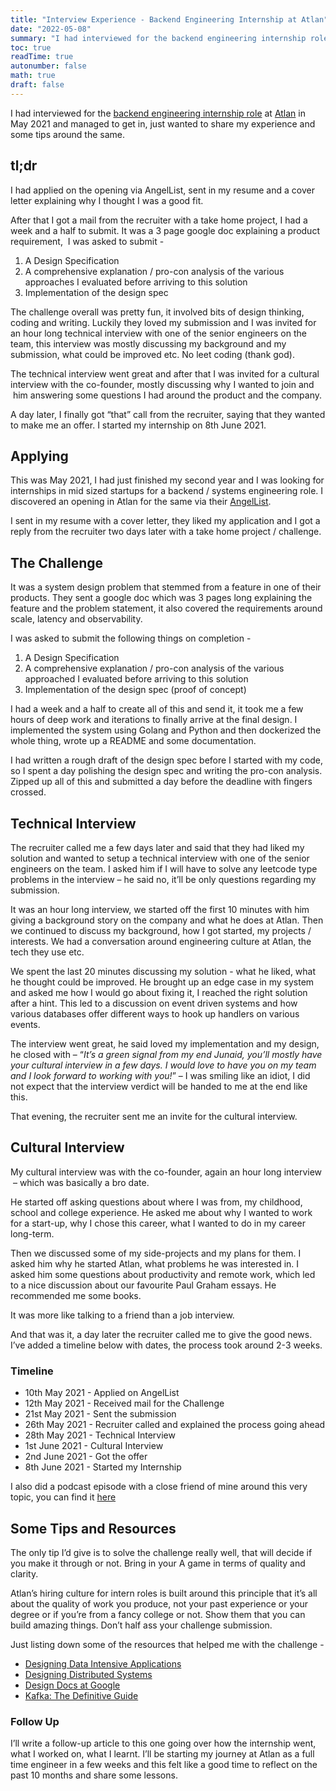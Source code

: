 ```yaml
---
title: "Interview Experience - Backend Engineering Internship at Atlan"
date: "2022-05-08"
summary: "I had interviewed for the backend engineering internship role at Atlan in May 2021 and managed to get in, just wanted to share my experience and some tips around the same."
toc: true
readTime: true
autonumber: false
math: true
draft: false
---
```


I had interviewed for the [backend engineering internship role](https://atlan.com/careers/internships-product/backend-engineering-internship-6-months/18fdd3a4-79e5-4718-8147-6b8caccec1bb) at [Atlan](https://atlan.com/) in May 2021 and managed to get in, just wanted to share my experience and some tips around the same.

## tl;dr

I had applied on the opening via AngelList, sent in my resume and a cover letter explaining why I thought I was a good fit.

After that I got a mail from the recruiter with a take home project, I had a week and a half to submit. It was a 3 page google doc explaining a product requirement,  I was asked to submit -

1.  A Design Specification
2.  A comprehensive explanation / pro-con analysis of the various approaches I evaluated before arriving to this solution
3.  Implementation of the design spec

The challenge overall was pretty fun, it involved bits of design thinking, coding and writing. Luckily they loved my submission and I was invited for an hour long technical interview with one of the senior engineers on the team, this interview was mostly discussing my background and my submission, what could be improved etc. No leet coding (thank god).

The technical interview went great and after that I was invited for a cultural interview with the co-founder, mostly discussing why I wanted to join and  him answering some questions I had around the product and the company.

A day later, I finally got “that” call from the recruiter, saying that they wanted to make me an offer. I started my internship on 8th June 2021.

## Applying

This was May 2021, I had just finished my second year and I was looking for internships in mid sized startups for a backend / systems engineering role. I discovered an opening in Atlan for the same via their [AngelList](https://angel.co/company/atlanhq).

I sent in my resume with a cover letter, they liked my application and I got a reply from the recruiter two days later with a take home project / challenge.

## The Challenge

It was a system design problem that stemmed from a feature in one of their products. They sent a google doc which was 3 pages long explaining the feature and the problem statement, it also covered the requirements around scale, latency and observability.

I was asked to submit the following things on completion -

1.  A Design Specification
2.  A comprehensive explanation / pro-con analysis of the various approached I evaluated before arriving to this solution
3.  Implementation of the design spec (proof of concept)

I had a week and a half to create all of this and send it, it took me a few hours of deep work and iterations to finally arrive at the final design. I implemented the system using Golang and Python and then dockerized the whole thing, wrote up a README and some documentation.

I had written a rough draft of the design spec before I started with my code, so I spent a day polishing the design spec and writing the pro-con analysis. Zipped up all of this and submitted a day before the deadline with fingers crossed.

## Technical Interview

The recruiter called me a few days later and said that they had liked my solution and wanted to setup a technical interview with one of the senior engineers on the team. I asked him if I will have to solve any leetcode type problems in the interview – he said no, it’ll be only questions regarding my submission.

It was an hour long interview, we started off the first 10 minutes with him giving a background story on the company and what he does at Atlan. Then we continued to discuss my background, how I got started, my projects / interests. We had a conversation around engineering culture at Atlan, the tech they use etc.

We spent the last 20 minutes discussing my solution - what he liked, what he thought could be improved. He brought up an edge case in my system and asked me how I would go about fixing it, I reached the right solution after a hint. This led to a discussion on event driven systems and how various databases offer different ways to hook up handlers on various events.

The interview went great, he said loved my implementation and my design, he closed with – “_It’s a green signal from my end Junaid, you’ll mostly have your cultural interview in a few days. I would love to have you on my team and I look forward to working with you!_” – I was smiling like an idiot, I did not expect that the interview verdict will be handed to me at the end like this.

That evening, the recruiter sent me an invite for the cultural interview.

## Cultural Interview

My cultural interview was with the co-founder, again an hour long interview  – which was basically a bro date.

He started off asking questions about where I was from, my childhood, school and college experience. He asked me about why I wanted to work for a start-up, why I chose this career, what I wanted to do in my career long-term.

Then we discussed some of my side-projects and my plans for them. I asked him why he started Atlan, what problems he was interested in. I asked him some questions about productivity and remote work, which led to a nice discussion about our favourite Paul Graham essays. He recommended me some books.

It was more like talking to a friend than a job interview.

And that was it, a day later the recruiter called me to give the good news. I’ve added a timeline below with dates, the process took around 2-3 weeks.

### Timeline

- 10th May 2021 - Applied on AngelList
- 12th May 2021 - Received mail for the Challenge
- 21st May 2021 - Sent the submission
- 26th May 2021 - Recruiter called and explained the process going ahead
- 28th May 2021 - Technical Interview
- 1st June 2021 - Cultural Interview
- 2nd June 2021 - Got the offer
- 8th June 2021 - Started my Internship

I also did a podcast episode with a close friend of mine around this very topic, you can find it [here](https://youtu.be/Zd4IOUqAk-g?feature=shared)

## Some Tips and Resources

The only tip I’d give is to solve the challenge really well, that will decide if you make it through or not. Bring in your A game in terms of quality and clarity.

Atlan’s hiring culture for intern roles is built around this principle that it’s all about the quality of work you produce, not your past experience or your degree or if you’re from a fancy college or not. Show them that you can build amazing things. Don’t half ass your challenge submission.

Just listing down some of the resources that helped me with the challenge -

- [Designing Data Intensive Applications](https://www.oreilly.com/library/view/designing-data-intensive-applications/9781491903063/)
- [Designing Distributed Systems](https://www.oreilly.com/library/view/designing-distributed-systems/9781491983638/)
- [Design Docs at Google](https://www.industrialempathy.com/posts/design-docs-at-google/)
- [Kafka: The Definitive Guide](https://www.oreilly.com/library/view/kafka-the-definitive/9781491936153/)

### Follow Up

I’ll write a follow-up article to this one going over how the internship went, what I worked on, what I learnt. I’ll be starting my journey at Atlan as a full time engineer in a few weeks and this felt like a good time to reflect on the past 10 months and share some lessons.
